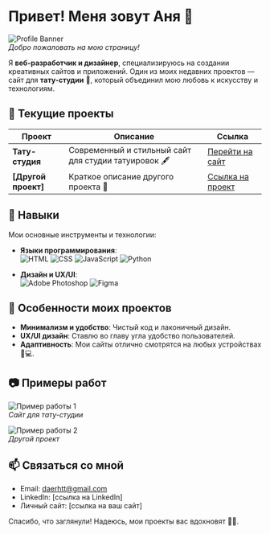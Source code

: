 # Привет! Меня зовут Аня 👋

![Profile Banner](https://github.com/daerhtt/my-profile/blob/main/photo_2024-09-19_14-24-50.jpg)  
*Добро пожаловать на мою страницу!*

Я **веб-разработчик и дизайнер**, специализируюсь на создании креативных сайтов и приложений. Один из моих недавних проектов — сайт для **тату-студии** 🖤, который объединил мою любовь к искусству и технологиям.

## 🚀 Текущие проекты

| Проект             | Описание                                              | Ссылка                                       |
| ------------------ | ----------------------------------------------------- | -------------------------------------------- |
| **Тату-студия**    | Современный и стильный сайт для студии татуировок 🖋️  | [Перейти на сайт](https://example.com)       |
| **[Другой проект]**| Краткое описание другого проекта 🎨                     | [Ссылка на проект](https://example.com)      |

## 💼 Навыки

Мои основные инструменты и технологии:

- **Языки программирования**:  
  ![HTML](https://img.shields.io/badge/HTML-E34F26?style=for-the-badge&logo=html5&logoColor=white) 
  ![CSS](https://img.shields.io/badge/CSS-1572B6?style=for-the-badge&logo=css3&logoColor=white) 
  ![JavaScript](https://img.shields.io/badge/JavaScript-F7DF1E?style=for-the-badge&logo=javascript&logoColor=white) 
  ![Python](https://img.shields.io/badge/Python-3776AB?style=for-the-badge&logo=python&logoColor=white)

- **Дизайн и UX/UI**:  
  ![Adobe Photoshop](https://img.shields.io/badge/Photoshop-31A8FF?style=for-the-badge&logo=adobephotoshop&logoColor=white) 
  ![Figma](https://img.shields.io/badge/Figma-F24E1E?style=for-the-badge&logo=figma&logoColor=white)

## 🌟 Особенности моих проектов

- **Минимализм и удобство**: Чистый код и лаконичный дизайн.
- **UX/UI дизайн**: Ставлю во главу угла удобство пользователей.
- **Адаптивность**: Мои сайты отлично смотрятся на любых устройствах 📱💻.

## 📷 Примеры работ

![Пример работы 1](https://via.placeholder.com/400x300?text=Tattoo+Studio+Website)  
_Сайт для тату-студии_

![Пример работы 2](https://via.placeholder.com/400x300?text=Another+Project)  
_Другой проект_

## 📫 Связаться со мной

- Email: daerhtt@gmail.com
- LinkedIn: [ссылка на LinkedIn]
- Личный сайт: [ссылка на ваш сайт]

Спасибо, что заглянули! Надеюсь, мои проекты вас вдохновят 🎨✨.
